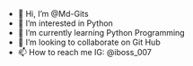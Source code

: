 - 👋 Hi, I’m @Md-Gits
- 👀 I’m interested in Python
- 🌱 I’m currently learning Python Programming 
- 💞️ I’m looking to collaborate on Git Hub
- 📫 How to reach me IG: @iboss_007

<!---
Md-Gits/Md-Gits is a ✨ special ✨ repository because its `README.md` (this file) appears on your GitHub profile.
You can click the Preview link to take a look at your changes.
--->
